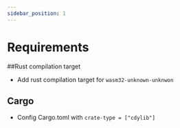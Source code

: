 ```yaml
---
sidebar_position: 1
---
```


# Requirements

##Rust compilation target

- Add rust compilation target for `wasm32-unknown-unknwon`

## Cargo

- Config Cargo.toml with `crate-type = ["cdylib"]`

